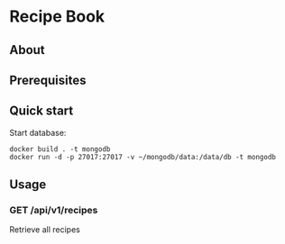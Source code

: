 # Recipe Book

## About

## Prerequisites

## Quick start

Start database:

```
docker build . -t mongodb
docker run -d -p 27017:27017 -v ~/mongodb/data:/data/db -t mongodb
```

## Usage

### GET /api/v1/recipes
Retrieve all recipes
